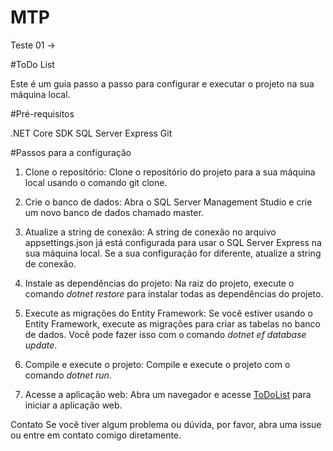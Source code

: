 # MTP

Teste 01 ->

#ToDo List

Este é um guia passo a passo para configurar e executar o projeto na sua máquina local.


#Pré-requisitos

.NET Core SDK
SQL Server Express
Git


#Passos para a configuração

1. Clone o repositório: Clone o repositório do projeto para a sua máquina local usando o comando git clone.

2. Crie o banco de dados: Abra o SQL Server Management Studio e crie um novo banco de dados chamado master.

3. Atualize a string de conexão: A string de conexão no arquivo appsettings.json já está configurada para usar o SQL Server Express na sua máquina local. Se a sua configuração for diferente, atualize a string de conexão.

4. Instale as dependências do projeto: Na raiz do projeto, execute o comando *dotnet restore* para instalar todas as dependências do projeto.

5. Execute as migrações do Entity Framework: Se você estiver usando o Entity Framework, execute as migrações para criar as tabelas no banco de dados. Você pode fazer isso com o comando *dotnet ef database update*.

6. Compile e execute o projeto: Compile e execute o projeto com o comando *dotnet run*.

7. Acesse a aplicação web: Abra um navegador e acesse [ToDoList](http://localhost:5076/index.html) para iniciar a aplicação web.


Contato
Se você tiver algum problema ou dúvida, por favor, abra uma issue ou entre em contato comigo diretamente.